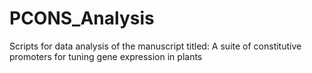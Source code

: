# PCONS_Analysis
Scripts for data analysis of the manuscript titled: A suite of constitutive promoters for tuning gene expression in plants
